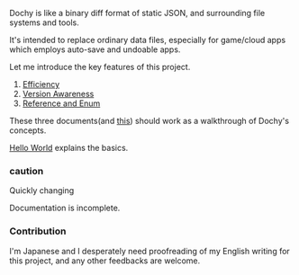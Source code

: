 Dochy is like a binary diff format of static JSON, and surrounding file systems and tools.

It's intended to replace ordinary data files, 
especially for game/cloud apps which employs auto-save 
and undoable apps.

Let me introduce the key features of this project.

1. [Efficiency](dochy_manual/src/sample_test/sample_code/efficiency.md)
2. [Version Awareness](dochy_manual/src/sample_test/sample_code/version_awareness.md)
3. [Reference and Enum](dochy_manual/src/sample_test/sample_code/ref_and_enum.md)

These three documents(and [this](dochy_manual/src/sample_test/sample_code/history.md))
should work as a walkthrough of Dochy's concepts. 

[Hello World](dochy_manual/src/a1_hello_world/hello_world.md) 
explains the basics.

### caution

Quickly changing

Documentation is incomplete.  

### Contribution

I'm Japanese and I desperately need proofreading of my English writing for this project,
and any other feedbacks are welcome.